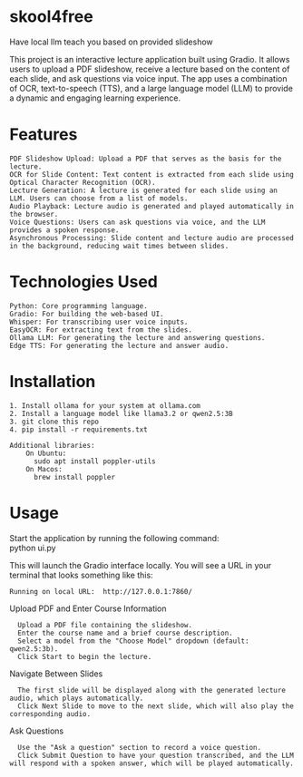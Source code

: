 # skool4free
Have local llm teach you based on provided slideshow

This project is an interactive lecture application built using Gradio. It allows users to upload a PDF slideshow, receive a lecture based on the content of each slide, and ask questions via voice input. The app uses a combination of OCR, text-to-speech (TTS), and a large language model (LLM) to provide a dynamic and engaging learning experience.

# Features

    PDF Slideshow Upload: Upload a PDF that serves as the basis for the lecture.
    OCR for Slide Content: Text content is extracted from each slide using Optical Character Recognition (OCR).
    Lecture Generation: A lecture is generated for each slide using an LLM. Users can choose from a list of models.
    Audio Playback: Lecture audio is generated and played automatically in the browser.
    Voice Questions: Users can ask questions via voice, and the LLM provides a spoken response.
    Asynchronous Processing: Slide content and lecture audio are processed in the background, reducing wait times between slides.

# Technologies Used

    Python: Core programming language.
    Gradio: For building the web-based UI.
    Whisper: For transcribing user voice inputs.
    EasyOCR: For extracting text from the slides.
    Ollama LLM: For generating the lecture and answering questions.
    Edge TTS: For generating the lecture and answer audio.

# Installation
    1. Install ollama for your system at ollama.com
    2. Install a language model like llama3.2 or qwen2.5:3B
    3. git clone this repo
    4. pip install -r requirements.txt

    Additional libraries:
        On Ubuntu:
          sudo apt install poppler-utils
        On Macos:
          brew install poppler

# Usage

  Start the application by running the following command:  
    python ui.py
  
  This will launch the Gradio interface locally. You will see a URL in your terminal that looks something like this:
    
    Running on local URL:  http://127.0.0.1:7860/
  
  Upload PDF and Enter Course Information
  
      Upload a PDF file containing the slideshow.
      Enter the course name and a brief course description.
      Select a model from the "Choose Model" dropdown (default: qwen2.5:3b).
      Click Start to begin the lecture.
  
  Navigate Between Slides
  
      The first slide will be displayed along with the generated lecture audio, which plays automatically.
      Click Next Slide to move to the next slide, which will also play the corresponding audio.
  
  Ask Questions
  
      Use the "Ask a question" section to record a voice question.
      Click Submit Question to have your question transcribed, and the LLM will respond with a spoken answer, which will be played automatically.
